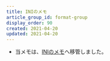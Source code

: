 ```yaml
---
title: INIのメモ
article_group_id: format-group
display_order: 90
created: 2021-04-20
updated: 2021-04-20
---
```

- 当メモは、[INIのメモ](https://thinktwice.tech/it/structured_text_data_format/ini/)へ移管しました。
